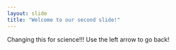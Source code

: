 ```yaml
---
layout: slide
title: "Welcome to our second slide!"
---
```

Changing this for science!!!
Use the left arrow to go back!
